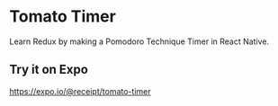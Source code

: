 # Tomato Timer

Learn Redux by making a Pomodoro Technique Timer in React Native.

## Try it on Expo

https://expo.io/@receipt/tomato-timer
